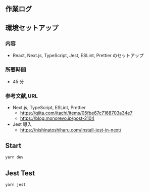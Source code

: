 ## 作業ログ

## 環境セットアップ

### 内容

- React, Next.js, TypeScript, Jest, ESLint, Prettier のセットアップ

### 所要時間

- 45 分

### 参考文献,URL

- Next.js, TypeScript, ESLint, Prettier
  - https://qiita.com/itachi/items/05fbe67c7168703a34e7
  - https://blog.monorevo.jp/post-2104
- Jest 導入
  - https://nishinatoshiharu.com/install-jest-in-next/

## Start

```zsh
yarn dev
```

## Jest Test

```zsh
yarn jest
```
